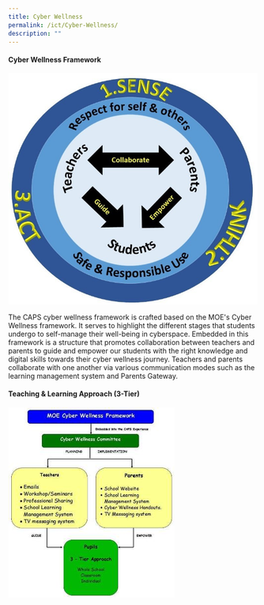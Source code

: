 ```yaml
---
title: Cyber Wellness
permalink: /ict/Cyber-Wellness/
description: ""
---
```

#### Cyber Wellness Framework

![](/images/cwlogo.jpeg)

The CAPS cyber wellness framework is crafted based on the MOE's Cyber Wellness framework. It serves to highlight the different stages that students undergo to self-manage their well-being in cyberspace. Embedded in this framework is a structure that promotes collaboration between teachers and parents to guide and empower our students with the right knowledge and digital skills towards their cyber wellness journey. Teachers and parents collaborate with one another via various communication modes such as the learning management system and Parents Gateway.

#### Teaching & Learning Approach (3-Tier)

![](/images/Cyberwellness%20Approach.jpeg)